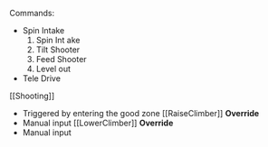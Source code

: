 Commands:
* Spin Intake
	1. Spin Int ake
	2. Tilt Shooter
	3. Feed Shooter
	4. Level out
* Tele Drive

[[Shooting]]
* Triggered by entering the good zone
[[RaiseClimber]] __Override__
* Manual input
[[LowerClimber]] __Override__
* Manual input
